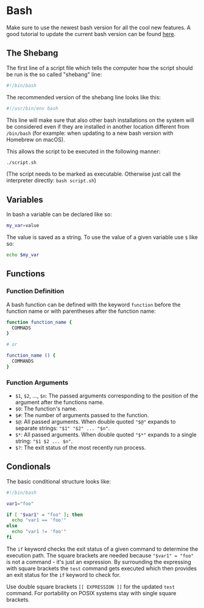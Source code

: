 # Bash

Make sure to use the newest bash version for all the cool new features.
A good tutorial to update the current bash version can be found [here][tutorial].

## The Shebang

The first line of a script file which tells the computer how the script should be run is the so called "shebang" line:

```bash
#!/bin/bash
```

The recommended version of the shebang line looks like this:

```bash
#!/usr/bin/env bash
```

This line will make sure that also other bash installations on the system will be considered even if they are installed in another location different from `/bin/bash` (for example: when updating to a new bash version with Homebrew on macOS).

This allows the script to be executed in the following manner:

```bash
./script.sh
```

(The script needs to be marked as executable. Otherwise just call the interpreter directly: `bash script.sh`)

## Variables

In bash a variable can be declared like so:

```bash
my_var=value
```

The value is saved as a string.
To use the value of a given variable use `$` like so:

```bash
echo $my_var
```

## Functions

### Function Definition

A bash function can be defined with the keyword `function` before the function name or with parentheses after the function name:

```bash
function function_name {
  COMMADS
}

# or

function_name () {
  COMMANDS
}
```

### Function Arguments

- `$1`, `$2`, ..., `$n`: The passed arguments corresponding to the position of the argument after the functions name.
- `$0`: The function's name.
- `$#`: The number of arguments passed to the function.
- `$@`: All passed arguments. When double quoted `"$@"` expands to separate strings: `"$1" "$2" ... "$n"`.
- `$*`: All passed arguments. When double quoted `"$*"` expands to a single string: `"$1 $2 ... $n"`.
- `$?`: The exit status of the most recently run process.

## Condionals

The basic conditional structure looks like:

```bash
#!/bin/bash

var1="foo"

if [ "$var1" = "foo" ]; then
  echo "var1 == 'foo'"
else
  echo "var1 != 'foo'"
fi
```

The `if` keyword checks the exit status of a given command to determine the execution path.
The square brackets are needed because `"$var1" = "foo"` is not a command - it's just an expression.
By surrounding the expressing with square brackets the `test` command gets executed which then provides an exit status for the `if` keyword to check for.

Use double square brackets `[[ EXPRESSION ]]` for the updated `test` command.
For portability on POSIX systems stay with single square brackets.

[tutorial]: https://itnext.io/upgrading-bash-on-macos-7138bd1066ba
